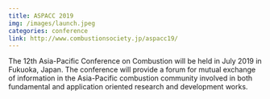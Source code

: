 ```yaml
---
title: ASPACC 2019
img: /images/launch.jpeg
categories: conference
link: http://www.combustionsociety.jp/aspacc19/
---
```

The 12th Asia-Pacific Conference on Combustion will be held in July 2019 in Fukuoka, Japan. The conference will provide a forum for mutual exchange of information in the Asia-Pacific combustion community involved in both fundamental and application oriented research and development works.
